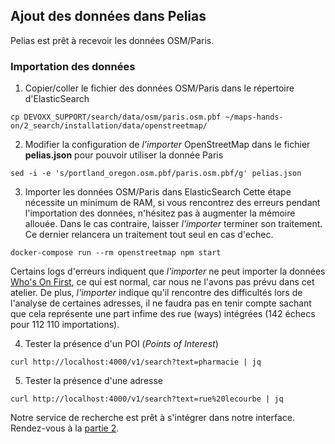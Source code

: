 ## Ajout des données dans Pelias
Pelias est prêt à recevoir les données OSM/Paris.

### Importation des données
1. Copier/coller le fichier des données OSM/Paris dans le répertoire d'ElasticSearch
```
cp DEVOXX_SUPPORT/search/data/osm/paris.osm.pbf ~/maps-hands-on/2_search/installation/data/openstreetmap/
```
2. Modifier la configuration de _l'importer_ OpenStreetMap dans le fichier __pelias.json__ pour pouvoir utiliser la donnée Paris
```
sed -i -e 's/portland_oregon.osm.pbf/paris.osm.pbf/g' pelias.json
```
3. Importer les données OSM/Paris dans ElasticSearch
Cette étape nécessite un minimum de RAM, si vous rencontrez des erreurs pendant l'importation des données, n'hésitez pas à augmenter la mémoire allouée. Dans le cas contraire, laisser _l'importer_ terminer son traitement. Ce dernier relancera un traitement tout seul en cas d'echec.
```
docker-compose run --rm openstreetmap npm start
```
Certains logs d'erreurs indiquent que _l'importer_ ne peut importer la données [Who's On First](https://github.com/whosonfirst-data/whosonfirst-data), ce qui est normal, car nous ne l'avons pas prévu dans cet atelier. De plus, _l'importer_ indique qu'il rencontre des difficultés lors de l'analyse de certaines adresses, il ne faudra pas en tenir compte sachant que cela représente une part infime des rue (ways) intégrées (142 échecs pour 112 110 importations).

4. Tester la présence d'un POI (_Points of Interest_)
```
curl http://localhost:4000/v1/search?text=pharmacie | jq
```
5. Tester la présence d'une adresse
```
curl http://localhost:4000/v1/search?text=rue%20lecourbe | jq
```
Notre service de recherche est prêt à s'intégrer dans notre interface. Rendez-vous à la [partie 2](../part2).

